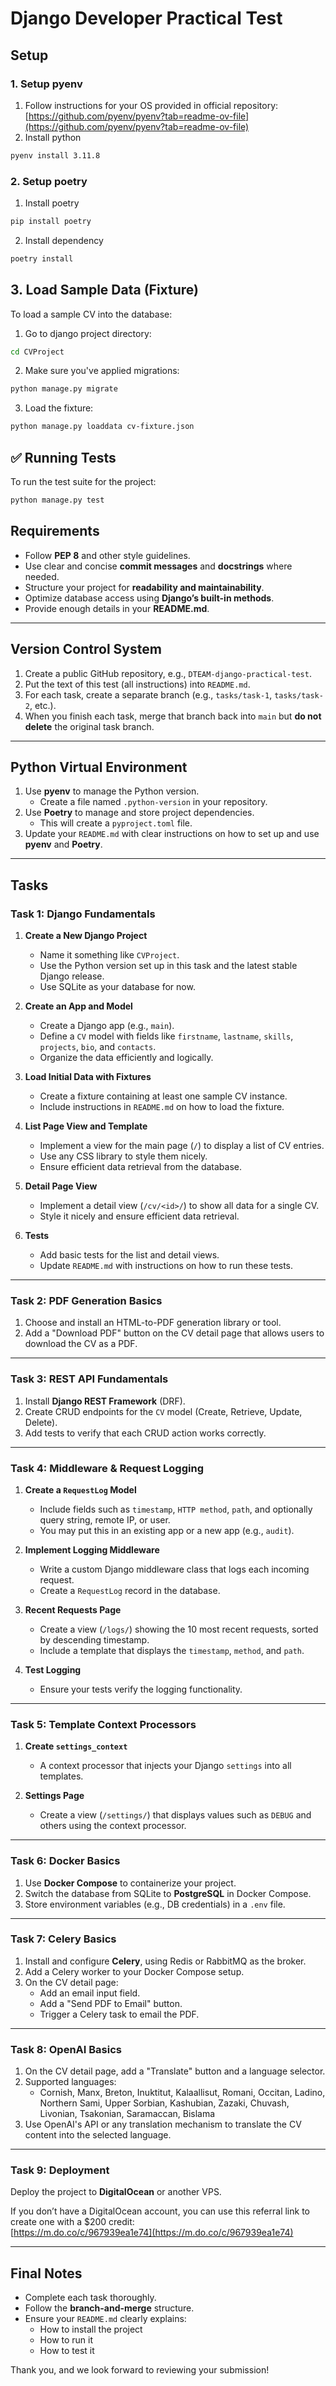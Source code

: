 # Django Developer Practical Test

## Setup

### 1. Setup **pyenv**
1. Follow instructions for your OS provided in official repository: [https://github.com/pyenv/pyenv?tab=readme-ov-file](https://github.com/pyenv/pyenv?tab=readme-ov-file)
2. Install python 
```bash
pyenv install 3.11.8
```

### 2. Setup **poetry**
1. Install poetry
```bash
pip install poetry
```
2. Install dependency
```bash
poetry install
```

## 3. Load Sample Data (Fixture)

To load a sample CV into the database:

1. Go to django project directory:
```bash
cd CVProject
````

2. Make sure you've applied migrations:
```bash
python manage.py migrate
````

3. Load the fixture:

```bash
python manage.py loaddata cv-fixture.json
```

## ✅ Running Tests

To run the test suite for the project:
```bash
python manage.py test
```



## Requirements

- Follow **PEP 8** and other style guidelines.
- Use clear and concise **commit messages** and **docstrings** where needed.
- Structure your project for **readability and maintainability**.
- Optimize database access using **Django’s built-in methods**.
- Provide enough details in your **README.md**.

---

## Version Control System

1. Create a public GitHub repository, e.g., `DTEAM-django-practical-test`.
2. Put the text of this test (all instructions) into `README.md`.
3. For each task, create a separate branch (e.g., `tasks/task-1`, `tasks/task-2`, etc.).
4. When you finish each task, merge that branch back into `main` but **do not delete** the original task branch.

---

## Python Virtual Environment

1. Use **pyenv** to manage the Python version.
   - Create a file named `.python-version` in your repository.
2. Use **Poetry** to manage and store project dependencies.
   - This will create a `pyproject.toml` file.
3. Update your `README.md` with clear instructions on how to set up and use **pyenv** and **Poetry**.

---

## Tasks

### Task 1: Django Fundamentals

1. **Create a New Django Project**
   - Name it something like `CVProject`.
   - Use the Python version set up in this task and the latest stable Django release.
   - Use SQLite as your database for now.

2. **Create an App and Model**
   - Create a Django app (e.g., `main`).
   - Define a `CV` model with fields like `firstname`, `lastname`, `skills`, `projects`, `bio`, and `contacts`.
   - Organize the data efficiently and logically.

3. **Load Initial Data with Fixtures**
   - Create a fixture containing at least one sample CV instance.
   - Include instructions in `README.md` on how to load the fixture.

4. **List Page View and Template**
   - Implement a view for the main page (`/`) to display a list of CV entries.
   - Use any CSS library to style them nicely.
   - Ensure efficient data retrieval from the database.

5. **Detail Page View**
   - Implement a detail view (`/cv/<id>/`) to show all data for a single CV.
   - Style it nicely and ensure efficient data retrieval.

6. **Tests**
   - Add basic tests for the list and detail views.
   - Update `README.md` with instructions on how to run these tests.

---

### Task 2: PDF Generation Basics

1. Choose and install an HTML-to-PDF generation library or tool.
2. Add a "Download PDF" button on the CV detail page that allows users to download the CV as a PDF.

---

### Task 3: REST API Fundamentals

1. Install **Django REST Framework** (DRF).
2. Create CRUD endpoints for the `CV` model (Create, Retrieve, Update, Delete).
3. Add tests to verify that each CRUD action works correctly.

---

### Task 4: Middleware & Request Logging

1. **Create a `RequestLog` Model**
   - Include fields such as `timestamp`, `HTTP method`, `path`, and optionally query string, remote IP, or user.
   - You may put this in an existing app or a new app (e.g., `audit`).

2. **Implement Logging Middleware**
   - Write a custom Django middleware class that logs each incoming request.
   - Create a `RequestLog` record in the database.

3. **Recent Requests Page**
   - Create a view (`/logs/`) showing the 10 most recent requests, sorted by descending timestamp.
   - Include a template that displays the `timestamp`, `method`, and `path`.

4. **Test Logging**
   - Ensure your tests verify the logging functionality.

---

### Task 5: Template Context Processors

1. **Create `settings_context`**
   - A context processor that injects your Django `settings` into all templates.

2. **Settings Page**
   - Create a view (`/settings/`) that displays values such as `DEBUG` and others using the context processor.

---

### Task 6: Docker Basics

1. Use **Docker Compose** to containerize your project.
2. Switch the database from SQLite to **PostgreSQL** in Docker Compose.
3. Store environment variables (e.g., DB credentials) in a `.env` file.

---

### Task 7: Celery Basics

1. Install and configure **Celery**, using Redis or RabbitMQ as the broker.
2. Add a Celery worker to your Docker Compose setup.
3. On the CV detail page:
   - Add an email input field.
   - Add a "Send PDF to Email" button.
   - Trigger a Celery task to email the PDF.

---

### Task 8: OpenAI Basics

1. On the CV detail page, add a "Translate" button and a language selector.
2. Supported languages:
   - Cornish, Manx, Breton, Inuktitut, Kalaallisut, Romani, Occitan, Ladino, Northern Sami, Upper Sorbian, Kashubian, Zazaki, Chuvash, Livonian, Tsakonian, Saramaccan, Bislama
3. Use OpenAI's API or any translation mechanism to translate the CV content into the selected language.

---

### Task 9: Deployment

Deploy the project to **DigitalOcean** or another VPS.

If you don’t have a DigitalOcean account, you can use this referral link to create one with a $200 credit:  
[https://m.do.co/c/967939ea1e74](https://m.do.co/c/967939ea1e74)

---

## Final Notes

- Complete each task thoroughly.
- Follow the **branch-and-merge** structure.
- Ensure your `README.md` clearly explains:
  - How to install the project
  - How to run it
  - How to test it

Thank you, and we look forward to reviewing your submission!
